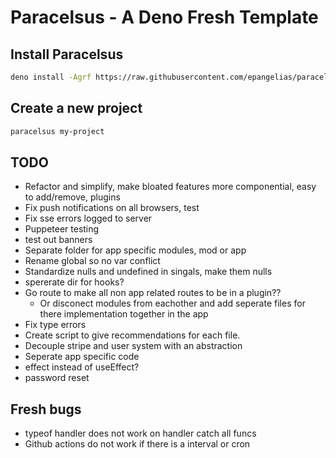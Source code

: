 # Paracelsus - A Deno Fresh Template

## Install Paracelsus

```bash
deno install -Agrf https://raw.githubusercontent.com/epangelias/paracelsus/refs/heads/main/tasks/paracelsus.ts
```

## Create a new project

```bash
paracelsus my-project
```

## TODO

- Refactor and simplify, make bloated features more componential, easy to add/remove, plugins
- Fix push notifications on all browsers, test
- Fix sse errors logged to server
- Puppeteer testing
- test out banners
- Separate folder for app specific modules, mod or app
- Rename global so no var conflict
- Standardize nulls and undefined in singals, make them nulls
- spererate dir for hooks?
- Go route to make all non app related routes to be in a plugin??
  - Or disconect modules from eachother and add seperate files for there implementation together in the app
- Fix type errors
- Create script to give recommendations for each file.
- Decouple stripe and user system with an abstraction
- Seperate app specific code
- effect instead of useEffect?
- password reset

## Fresh bugs

- typeof handler does not work on handler catch all funcs
- Github actions do not work if there is a interval or cron
